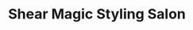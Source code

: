---
title: "Shear Magic Styling Salon"
url: /plainfield/shear-magic-styling-salon/
shop: Friseur
---